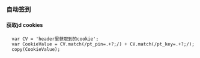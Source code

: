 ### 自动签到

#### 获取jd cookies

```
  var CV = 'header里获取到的cookie';
  var CookieValue = CV.match(/pt_pin=.+?;/) + CV.match(/pt_key=.+?;/);
  copy(CookieValue);
```

